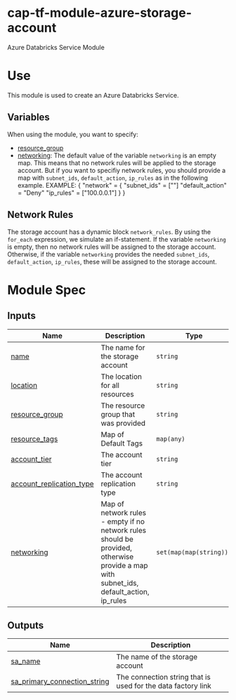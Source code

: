 # cap-tf-module-azure-storage-account
Azure Databricks Service Module

# Use
This module is used to create an Azure Databricks Service.

## Variables

When using the module, you want to specify:

- <a name="input_resource_group"></a> [resource_group](#input_resource_group)
- <a name="input_networking"></a> [networking](#input_networking): The default value of the variable `networking` is an empty map. This means that no network rules will be applied to the storage account. But if you want to specifiy network rules, you should provide a map with `subnet_ids`, `default_action`, `ip_rules` as in the following example.
EXAMPLE:
{
  "network" = {
    "subnet_ids" = [""]
    "default_action" = "Deny"
    "ip_rules" = ["100.0.0.1"]
  }
}

## Network Rules

The storage account has a dynamic block `network_rules`. By using the `for_each` expression, we simulate an if-statement. If the variable `networking` is empty, then no network rules will be assigned to the storage account. Otherwise, if the variable `networking` provides the needed `subnet_ids`, `default_action`, `ip_rules`, these will be assigned to the storage account.

# Module Spec

## Inputs

| Name                                                                           | Description                                                                                           | Type           | Default     | Required |
| ------------------------------------------------------------------------------ | ----------------------------------------------------------------------------------------------------- | -------------- | ----------- | :------: |
| <a name="input_name"></a> [name](#input_name)                                              | The name for the storage account                                                                                               | `string`       | `sacariadtest`        |    no    |
| <a name="input_location"></a> [location](#input_location)                                              | The location for all resources                                                                                               | `string`       | `westeurope`        |    no    |
| <a name="input_resource_group"></a> [resource_group](#input_resource_group)                                              | The resource group that was provided                                                                                               | `string`       | n/a        |    yes    |
| <a name="input_resource_tags"></a> [resource_tags](#input_resource_tags)                                              | Map of Default Tags                                                                                               | `map(any)`       | `{"tag" = ""}`        |    no    |
| <a name="input_account_tier"></a> [account_tier](#input_account_tier)                                              | The account tier                                                                                               | `string`       | `Standard`        |    no    |
| <a name="input_account_replication_type"></a> [account_replication_type](#input_account_replication_type)                                              | The account replication type                                                                                               | `string`       | `LRS`        |    no    |
| <a name="input_networking"></a> [networking](#input_networking)                                              | Map of network rules - empty if no network rules should be provided, otherwise provide a map with subnet_ids, default_action, ip_rules                                         | `set(map(map(string)))`       | `[]`        |    no    |

## Outputs

| Name                                                                                | Description                                                         |
| ----------------------------------------------------------------------------------- | ------------------------------------------------------------------- |
| <a name="output_sa_name"></a> [sa_name](#output_sa_name)                      | The name of the storage account |
| <a name="output_sa_primary_connection_string"></a> [sa_primary_connection_string](#output_sa_primary_connection_string)                                           | The connection string that is used for the data factory link                                           |
